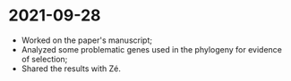 # 2021-09-28

- Worked on the paper's manuscript;
- Analyzed some problematic genes used in the phylogeny for evidence of selection;
- Shared the results with Zé.